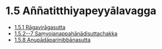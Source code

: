 

# 1.5 Aññatitthiyapeyyālavagga

* [1.5.1 Rāgavirāgasutta](1.5/1.5.1.md)
* [1.5.2--7 Saṃyojanappahānādisuttachakka](1.5/1.5.2--7.md)
* [1.5.8 Anupādāparinibbānasutta](1.5/1.5.8.md)



